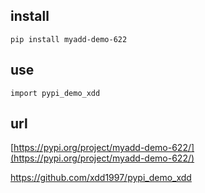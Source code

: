 ## install

```
pip install myadd-demo-622
```

## use

```
import pypi_demo_xdd
```



## url

[https://pypi.org/project/myadd-demo-622/](https://pypi.org/project/myadd-demo-622/)

https://github.com/xdd1997/pypi_demo_xdd



